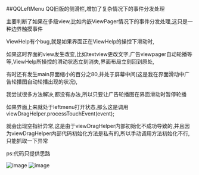 ##QQLeftMenu
  QQ旧版的侧滑栏,增加了复杂情况下的事件分发处理

  主要判断了如果在多级view,比如内嵌ViewPager情况下的事件分发处理,这只是一种边界触摸事件

  ViewHelp有个bug,就是如果界面正在ViewHelp的操控下滑动时,

  如果这时界面的view发生改变,比如textview更改文字,广告viewpager自动轮播等等,ViewHelp所操控的滑动状态立刻消失,界面布局立刻回到原处,

  有时还有发生main界面缩小的百分之80,并处于屏幕中间(这是我在界面滑动中广告轮播图自动轮播出现的状况),

  我尝试很多方法解决,都没有办法,所以只要让广告轮播图在界面滑动时暂停轮播

  如果界面上来就处于leftmenu打开状态,那么这是调用viewDragHelper.processTouchEvent(event);

  就会出现空指针异常,这是由于viewDragHelper内部初始化不成功导致的,并且因为viewDragHelper内部代码初始化方法是私有的,所以手动调用方法初始化不行,只能抓取一下异常

  ps:代码只提供思路

![image](https://github.com/Zhaoss/QQLeftMenu/blob/master/image/1.jpg?raw=true)
![image](https://github.com/Zhaoss/QQLeftMenu/blob/master/image/2.jpg?raw=true)
